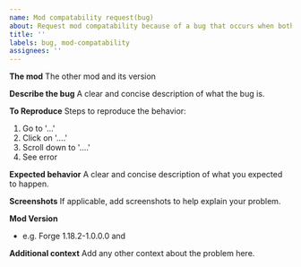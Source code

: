 ```yaml
---
name: Mod compatability request(bug)
about: Request mod compatability because of a bug that occurs when both mods are installed
title: ''
labels: bug, mod-compatability
assignees: ''
---
```


**The mod**
The other mod and its version

**Describe the bug**
A clear and concise description of what the bug is.

**To Reproduce**
Steps to reproduce the behavior:
1. Go to '...'
2. Click on '....'
3. Scroll down to '....'
4. See error

**Expected behavior**
A clear and concise description of what you expected to happen.

**Screenshots**
If applicable, add screenshots to help explain your problem.

**Mod Version**
- e.g. Forge 1.18.2-1.0.0.0 and

**Additional context**
Add any other context about the problem here.